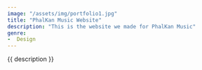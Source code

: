 ```yaml
---
image: "/assets/img/portfolio1.jpg"
title: "PhalKan Music Website"
description: "This is the website we made for PhalKan Music"
genre:
-  Design
---
```

{{ description }}